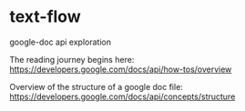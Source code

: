 # text-flow
google-doc api exploration

The reading journey begins here:
https://developers.google.com/docs/api/how-tos/overview

Overview of the structure of a google doc file:
https://developers.google.com/docs/api/concepts/structure
